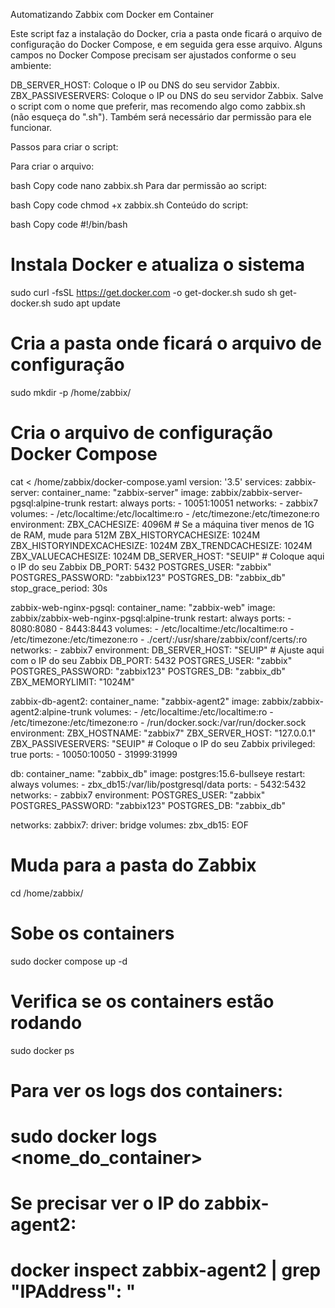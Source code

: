 Automatizando Zabbix com Docker em Container

Este script faz a instalação do Docker, cria a pasta onde ficará o arquivo de configuração do Docker Compose, e em seguida gera esse arquivo. Alguns campos no Docker Compose precisam ser ajustados conforme o seu ambiente:

DB_SERVER_HOST: Coloque o IP ou DNS do seu servidor Zabbix.
ZBX_PASSIVESERVERS: Coloque o IP ou DNS do seu servidor Zabbix.
Salve o script com o nome que preferir, mas recomendo algo como zabbix.sh (não esqueça do ".sh"). Também será necessário dar permissão para ele funcionar.

Passos para criar o script:

Para criar o arquivo:

bash
Copy code
nano zabbix.sh
Para dar permissão ao script:

bash
Copy code
chmod +x zabbix.sh
Conteúdo do script:

bash
Copy code
#!/bin/bash

# Instala Docker e atualiza o sistema
sudo curl -fsSL https://get.docker.com -o get-docker.sh
sudo sh get-docker.sh
sudo apt update

# Cria a pasta onde ficará o arquivo de configuração
sudo mkdir -p /home/zabbix/

# Cria o arquivo de configuração Docker Compose
cat <<EOF > /home/zabbix/docker-compose.yaml
version: '3.5'
services:
  zabbix-server:
    container_name: "zabbix-server"
    image: zabbix/zabbix-server-pgsql:alpine-trunk
    restart: always
    ports:
      - 10051:10051
    networks:
      - zabbix7
    volumes:
      - /etc/localtime:/etc/localtime:ro
      - /etc/timezone:/etc/timezone:ro 
    environment:
      ZBX_CACHESIZE: 4096M # Se a máquina tiver menos de 1G de RAM, mude para 512M
      ZBX_HISTORYCACHESIZE: 1024M
      ZBX_HISTORYINDEXCACHESIZE: 1024M
      ZBX_TRENDCACHESIZE: 1024M
      ZBX_VALUECACHESIZE: 1024M
      DB_SERVER_HOST: "SEUIP" # Coloque aqui o IP do seu Zabbix
      DB_PORT: 5432
      POSTGRES_USER: "zabbix"
      POSTGRES_PASSWORD: "zabbix123"
      POSTGRES_DB: "zabbix_db"
    stop_grace_period: 30s

  zabbix-web-nginx-pgsql:
    container_name: "zabbix-web"
    image: zabbix/zabbix-web-nginx-pgsql:alpine-trunk
    restart: always
    ports:
      - 8080:8080
      - 8443:8443
    volumes:
      - /etc/localtime:/etc/localtime:ro
      - /etc/timezone:/etc/timezone:ro
      - ./cert/:/usr/share/zabbix/conf/certs/:ro
    networks:
      - zabbix7
    environment:
      DB_SERVER_HOST: "SEUIP" # Ajuste aqui com o IP do seu Zabbix
      DB_PORT: 5432
      POSTGRES_USER: "zabbix"
      POSTGRES_PASSWORD: "zabbix123"
      POSTGRES_DB: "zabbix_db"
      ZBX_MEMORYLIMIT: "1024M"

  zabbix-db-agent2:
    container_name: "zabbix-agent2"
    image: zabbix/zabbix-agent2:alpine-trunk
    volumes:
      - /etc/localtime:/etc/localtime:ro
      - /etc/timezone:/etc/timezone:ro
      - /run/docker.sock:/var/run/docker.sock
    environment:
      ZBX_HOSTNAME: "zabbix7"
      ZBX_SERVER_HOST: "127.0.0.1"
      ZBX_PASSIVESERVERS: "SEUIP" # Coloque o IP do seu Zabbix
    privileged: true
    ports:
      - 10050:10050
      - 31999:31999 

  db:
    container_name: "zabbix_db"
    image: postgres:15.6-bullseye
    restart: always
    volumes:
     - zbx_db15:/var/lib/postgresql/data
    ports:
     - 5432:5432
    networks:
     - zabbix7
    environment:
     POSTGRES_USER: "zabbix"
     POSTGRES_PASSWORD: "zabbix123"
     POSTGRES_DB: "zabbix_db"

networks:
  zabbix7:
   driver: bridge
volumes:
  zbx_db15:
EOF

# Muda para a pasta do Zabbix
cd /home/zabbix/

# Sobe os containers
sudo docker compose up -d

# Verifica se os containers estão rodando
sudo docker ps

# Para ver os logs dos containers:
# sudo docker logs <nome_do_container>

# Se precisar ver o IP do zabbix-agent2:
# docker inspect zabbix-agent2 | grep "IPAddress\": "

